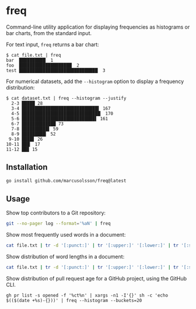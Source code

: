 # freq

Command-line utility application for displaying frequencies as histograms or bar charts, from the standard input.

For text input, `freq` returns a bar chart:

```shell
$ cat file.txt | freq
bar  ██████████▏ 1
foo  ████████████████████▏ 2
test ██████████████████████████████▏ 3
```

For numerical datasets, add the `--histogram` option to display a frequency distribution:

```shell
$ cat dataset.txt | freq --histogram --justify
  2-3 █████ 28
  3-4 █████████████████████████████▌ 167
  4-5 ██████████████████████████████▏ 170
  5-6 ████████████████████████████▌ 161
  6-7 █████████████ 73
  7-8 ██████████▌ 59
  8-9 █████████▎ 52
 9-10 ████▋ 26
10-11 ███▏ 17
11-12 ██▊ 15
```

## Installation

```bash
go install github.com/marcusolsson/freq@latest
```

## Usage

Show top contributors to a Git repository:

```bash
git --no-pager log --format='%aN' | freq
```

Show most frequently used words in a document:

```bash
cat file.txt | tr -d '[:punct:]' | tr '[:upper:]' '[:lower:]' | tr '[:space:]' '\n' | freq
```

Show distribution of word lengths in a document:

```bash
cat file.txt | tr -d '[:punct:]' | tr '[:upper:]' '[:lower:]' | tr '[:space:]' '\n' | xargs -I'%' -n1 sh -c "echo % | wc -m" | freq --histogram
```

Show distribution of pull request age for a GitHub project, using the GitHub CLI.

```
gh pr list -s opened -f '%ct%n' | xargs -n1 -I'{}' sh -c 'echo $(($(date +%s)-{}))' | freq --histogram --buckets=20
```
